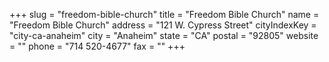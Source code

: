 +++
slug = "freedom-bible-church"
title = "Freedom Bible Church"
name = "Freedom Bible Church"
address = "121 W. Cypress Street"
cityIndexKey = "city-ca-anaheim"
city = "Anaheim"
state = "CA"
postal = "92805"
website = ""
phone = "714 520-4677"
fax = ""
+++
